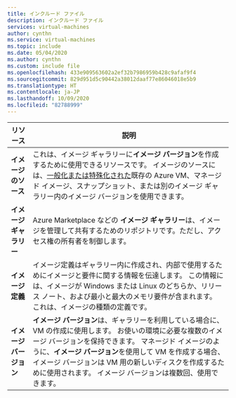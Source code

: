 ```yaml
---
title: インクルード ファイル
description: インクルード ファイル
services: virtual-machines
author: cynthn
ms.service: virtual-machines
ms.topic: include
ms.date: 05/04/2020
ms.author: cynthn
ms.custom: include file
ms.openlocfilehash: 433e909563602a2ef32b7986959b428c9afaf9f4
ms.sourcegitcommit: 829d951d5c90442a38012daaf77e86046018e5b9
ms.translationtype: HT
ms.contentlocale: ja-JP
ms.lasthandoff: 10/09/2020
ms.locfileid: "82788999"
---
```

| リソース | 説明|
|----------|------------|
| **イメージのソース** | これは、イメージ ギャラリーに**イメージ バージョン**を作成するために使用できるリソースです。 イメージのソースには、[一般化または特殊化された](../articles/virtual-machines/windows/shared-image-galleries.md#generalized-and-specialized-images)既存の Azure VM、マネージド イメージ、スナップショット、または別のイメージ ギャラリー内のイメージ バージョンを使用できます。 |
| **イメージ ギャラリー** | Azure Marketplace などの **イメージ ギャラリー**は、イメージを管理して共有するためのリポジトリです。ただし、アクセス権の所有者を制御します。 |
| **イメージ定義** | イメージ定義はギャラリー内に作成され、内部で使用するためにイメージと要件に関する情報を伝達します。 この情報には、イメージが Windows または Linux のどちらか、リリース ノート、および最小と最大のメモリ要件が含まれます。 これは、イメージの種類の定義です。 |
| **イメージ バージョン** | **イメージ バージョン**は、ギャラリーを利用している場合に、VM の作成に使用します。 お使いの環境に必要な複数のイメージ バージョンを保持できます。 マネージド イメージのように、**イメージ バージョン**を使用して VM を作成する場合、イメージ バージョンは VM 用の新しいディスクを作成するために使用されます。 イメージ バージョンは複数回、使用できます。 |